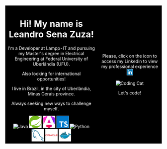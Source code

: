 <!DOCTYPE html>
<html lang="en">
<head>
    <meta charset="UTF-8">
    <meta name="viewport" content="width=device-width, initial-scale=1.0">
</head>
<body>
    <table style="text-align: center; background-color: black; color: white">
        <tr>
            <td>
                <h1>Hi! My name is <b>Leandro Sena Zuza</b>!</h1>
                <p>I'm a Developer at Lampp-IT and pursuing my Master's degree in Electrical Engineering at Federal University of Uberlândia (UFU).</p>
                <p>Also looking for international opportunities!</p>
                <p>I live in Brazil, in the city of Uberlândia, Minas Gerais province.</p>
                <p>Always seeking new ways to challenge myself.</p>
                <div>
                    <img src="https://cdn.jsdelivr.net/gh/devicons/devicon/icons/java/java-original.svg" height="40" width="40" alt="Java">
                    <img src="https://github.com/devicons/devicon/blob/master/icons/spring/spring-original.svg" height="40" width="40" alt="Spring">
                    <img src="https://github.com/devicons/devicon/blob/master/icons/angular/angular-original.svg" height="40" width="40" alt="Angular">
                    <img src="https://github.com/devicons/devicon/blob/master/icons/typescript/typescript-original.svg" height="40" width="40" alt="TypeScript">
                    <img src="https://cdn.jsdelivr.net/gh/devicons/devicon/icons/python/python-original-wordmark.svg" height="40" width="40" alt="Python">
                    <img src="https://github.com/devicons/devicon/blob/master/icons/mysql/mysql-original.svg" height="40" width="40" alt="MySQL">
                    <img src="https://github.com/devicons/devicon/blob/master/icons/oracle/oracle-original.svg" height="40" width="40" alt="Oracle">
                    <img src="https://github.com/devicons/devicon/blob/master/icons/docker/docker-original.svg" height="40" width="40" alt="Docker">  
                </div>
            </td>
            <td>
                <div class="code">
                  <p>Please, click on the icon to access my Linkedin to view my professional experience <a href="https://www.linkedin.com/in/leandrosenazuza/"><img src="https://github.com/devicons/devicon/blob/master/icons/linkedin/linkedin-original.svg" height="20" width="20" alt="LinkedIn"></a></p>
                    <img src="https://acegif.com/wp-content/uploads/cat-typing-2.gif" height="200" width="200" alt="Coding Cat">
                    <p>Let's code!</p>
                </div>
            </td>
        </tr>
    </table>
</body>
</html>
